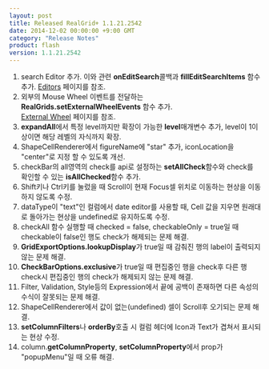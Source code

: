 ```yaml
---
layout: post
title: Released RealGrid+ 1.1.21.2542
date: 2014-12-02 00:00:00 +9:00 GMT
category: "Release Notes"
product: flash
version: 1.1.21.2542
---
```


1. search Editor 추가. 이와 관련 **onEditSearch**콜백과 **fillEditSearchItems** 함수 추가. [Editors](http://demo.realgrid.com/Demo/Editors) 페이지를 참조.
2. 외부의 Mouse Wheel 이벤트를 전달하는 **RealGrids.setExternalWheelEvents** 함수 추가.  
     [External Wheel](http://demo.realgrid.com/Demo/ExternalWheel) 페이지를 참조.
3. **expandAll**에서 특정 level까지만 확장이 가능한 **level**매개변수 추가, level이 1이상이면 해당 레벨의 자식까지 확장.
4. ShapeCellRenderer에서 figureName에 "star" 추가, iconLocation을 "center"로 지정 할 수 있도록 개선.
5. checkBar의 all영역의 check를 api로 설정하는 **setAllCheck**함수와 check를 확인할 수 있는 **isAllChecked**함수 추가.
6. Shift키나 Ctrl키를 눌렀을 때 Scroll이 현재 Focus셀 위치로 이동하는 현상을 이동하지 않도록 수정.
7. dataType이 "text"인 컬럼에서 date editor를 사용할 때, Cell 값을 지우면 원래대로 돌아가는 현상을 undefined로 유지하도록 수정.
8. checkAll 함수 실행할 때 checked = false, checkableOnly = true일 때 checkable이 false인 행도 check가 해제되는 문제 해결.
9. **GridExportOptions.lookupDisplay**가 true일 때 감춰진 행의 label이 출력되지 않는 문제 해결.
10. **CheckBarOptions.exclusive**가 true일 때 편집중인 행을 check후 다른 행 check시 편집중인 행의 check가 해제되지 않는 문제 해결.
11. Filter, Validation, Style등의 Expression에서 끝에 공백이 존재하면 다른 속성의 수식이 잘못되는 문제 해결.
12. ShapeCellRenderer에서 값이 없는(undefined) 셀이 Scroll후 오기되는 문제 해결.
13. **setColumnFilters**나 **orderBy**호출 시 컬럼 헤더에 Icon과 Text가 겹쳐서 표시되는 현상 수정.
14. column.**getColumnProperty**, **setColumnProperty**에서 prop가 "popupMenu"일 때 오류 해결.